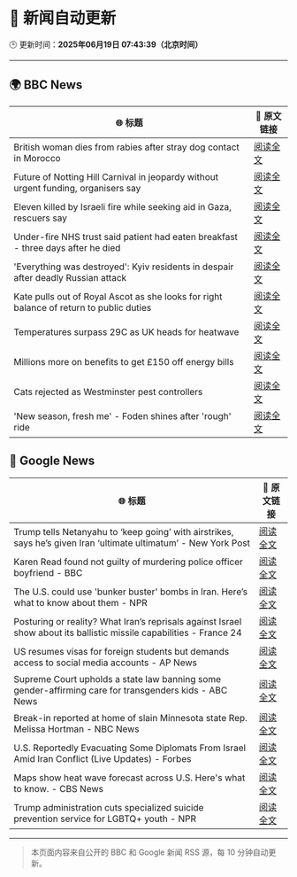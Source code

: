 # 🧠 新闻自动更新

🕒 更新时间：**2025年06月19日 07:43:39（北京时间）**

---

## 🌍 BBC News

| 🌐 标题 | 🔗 原文链接 |
|--------|-------------|
| British woman dies from rabies after stray dog contact in Morocco | [阅读全文](https://www.bbc.com/news/articles/c98wyllp170o) |
| Future of Notting Hill Carnival in jeopardy without urgent funding, organisers say | [阅读全文](https://www.bbc.com/news/articles/cq8zxk083qko) |
| Eleven killed by Israeli fire while seeking aid in Gaza, rescuers say | [阅读全文](https://www.bbc.com/news/articles/c7841705x18o) |
| Under-fire NHS trust said patient had eaten breakfast - three days after he died | [阅读全文](https://www.bbc.com/news/articles/cly2r0x9xwlo) |
| 'Everything was destroyed': Kyiv residents in despair after deadly Russian attack | [阅读全文](https://www.bbc.com/news/articles/c98j1y70e95o) |
| Kate pulls out of Royal Ascot as she looks for right balance of return to public duties | [阅读全文](https://www.bbc.com/news/articles/cjrl34rvdxdo) |
| Temperatures surpass 29C as UK heads for heatwave | [阅读全文](https://www.bbc.com/news/articles/c8d6jmmdq5go) |
| Millions more on benefits to get £150 off energy bills | [阅读全文](https://www.bbc.com/news/articles/cx2kym1pvn4o) |
| Cats rejected as Westminster pest controllers | [阅读全文](https://www.bbc.com/news/articles/cqjqrddnldgo) |
| 'New season, fresh me' - Foden shines after 'rough' ride | [阅读全文](https://www.bbc.com/sport/football/articles/c0ep1lp24d7o) |

## 📰 Google News

| 🌐 标题 | 🔗 原文链接 |
|--------|-------------|
| Trump tells Netanyahu to ‘keep going’ with airstrikes, says he’s given Iran ‘ultimate ultimatum’ - New York Post | [阅读全文](https://news.google.com/rss/articles/CBMiywFBVV95cUxQNUlCanZPRHhqSUpLLVExaGlDS3NzSHpTNGNfQ3ZtVlVrQnV0Tk5yT2QwQ3I0S1p5Wk56Z3RXVWdPSWhHU3BPU1lRMzdwTmtfX3Axc2x0TWJQSzYySUNDT2dlR3dPRFozYVliSTk0bjc4amRNenoyWHBid2ZoWDlGSHhkQWxQb0kwRlJEYWZHbVdodTVnaDFLMldRTmF5UXJIcWV0bXdlTzhKX2hEVklBUFBieGpnYThadmJWU3A4ZG1UNEFDWGNJN3VFcw?oc=5) |
| Karen Read found not guilty of murdering police officer boyfriend - BBC | [阅读全文](https://news.google.com/rss/articles/CBMiWkFVX3lxTE1QOUdXY3NFSG13cTZkWll6Ykgyak81b0RVb0o5TkMyVWlNNkpfX0t6enROZ3RWSmM3dDZiT20xcnV3WG00bERZZDhRaEdZbXNldld4eWd3MnNBd9IBX0FVX3lxTE9hY1NkeHlyejQzX0hZb3d3a1V6b0prMHJSY1oxa2x5VGp3Vk9DbGtKTkk5VXFQSGN2RDdubEJ6OUc0UzU1MnhpSUxDMjFMYWxzeHc5bGNNb0k3OUJfNk9n?oc=5) |
| The U.S. could use 'bunker buster' bombs in Iran. Here’s what to know about them - NPR | [阅读全文](https://news.google.com/rss/articles/CBMicEFVX3lxTE5XZXdzSG1KWkFGbkNadkhGTVFTdnpRa0p3Tlc2S0tXUzFnTmxzWmZVMmJtblJNTVhKakZtbnhQTE1IOUZnZDdGZnlNM1VnNktWbHJHN2xtQ0xod2VoQk5ZWmVGQzB2cHhySjBnWXV3MkU?oc=5) |
| Posturing or reality? What Iran’s reprisals against Israel show about its ballistic missile capabilities - France 24 | [阅读全文](https://news.google.com/rss/articles/CBMi6AFBVV95cUxNWTJOZ2lSaXZ3cWlpbDQ4bUhjSWg1emtIZmo4X1UtXzVsSllmY01WMUNsemxpUzc4Q2Jwb1U1aUlzMkZ4Zl8zTEUxWGlMVWZVeUhBcVZMYy1SVk9ZOVV2VzJfVnNsYnYwRDdzdVN4ckM5NjhwenJCeDZuZVJmRzc1U3hhSTJqS3hJWUdGVVFiMG5SU01sVUczVWpuQllfR1BSV0NranpKalY2aXlxZ1NGOUhZUldrajlhbHVuRW1RbVk1blJxYjlmbXN0U0ZWOFNpcHJTRlJNOXAySEVHeWc1aGxfSkhKZHg5?oc=5) |
| US resumes visas for foreign students but demands access to social media accounts - AP News | [阅读全文](https://news.google.com/rss/articles/CBMilwFBVV95cUxOYjR5OHYzeGk5Q3pBNXFFVTh0V090a1JvN1QwekFNWGhhaVNFcDNfenM1dzJrQ3hqZ2FWMkRlWkQxa3oyaGExV29ib2hTM0NUS0ZTdUpHOVJEZWptcEVSM1lYRDh0OXVxVDhvcWNJR2h2ZFFoamtuUFV2ejVTajlzT2dxamdJbVpwVUZXY1ZMb2c3NEJlQXdj?oc=5) |
| Supreme Court upholds a state law banning some gender-affirming care for transgenders kids - ABC News | [阅读全文](https://news.google.com/rss/articles/CBMiqwFBVV95cUxPZVlObDRDLXloaXhGdVlCMkxjd1AxOFk3cTVxRExZaGNfS0JSXy1vaDFaU3NqandsR1NCMndxMG9ISkdiSWk1SWhPeW9JbnRyRGdIUzBQSGdCR2d6MFJWc24zRktqVThTYTdrZS14dDZNcDBHOGh3R2RtNzg0SHkzTnBrakszMU9ScnBOdC1OLWwxcEROVEZCbWNpamU0a0FvVktCRTdFOWJ1Z0HSAbABQVVfeXFMUEdubTlNUmtBcVZrVzl2YXBYV3JhZGdaSFlaOWRwdDVjQnAtNmNDWUpWb1pIa3kxT1EyNmhraGxIXzhXZlpySjh1VERjdmVQN3ItVjFwUzB0VzFnMk9wQjlMRHR4UzBVaVB1NjQ5LW45VFFKck50bTE3N3psZmpqeGV3T2FIVlMtYnQ5NWwyT09lT1RkY0tzZ1UwQU1iNzhRRzRfVUhWNWZGSzRLeTJFRGk?oc=5) |
| Break-in reported at home of slain Minnesota state Rep. Melissa Hortman - NBC News | [阅读全文](https://news.google.com/rss/articles/CBMirgFBVV95cUxNUFQtU0F4eTJaV1NfVV95WUJZMTNRMWZ4d0duX1RUUVlCTzczR0wxeVBxU19UYldwT3IzTVgzNElhbkJDakdzd3RmMjBIU2FvanB2UXJrV0VLZmtWOU53SThVUXpUM0N1NGdGbHl2RDE4akhVT3o3LUJRdmxIckxpM3ZwcGlUU0VCQ3FHVThxT3o3R0FZeWpLZVRVWW80dzZ1QnN6em9JVGNFX3o0TXfSAVZBVV95cUxNakpnbXJ5b2tEeDU5OUF6ME5PbmR4d3FwaV9XenhSaFhQNTBGLWhCcVhWNlU0a2hfeUQ0RTdta0NMSmhUWUZjQUpReDVuNW5oMkhvTnhvUQ?oc=5) |
| U.S. Reportedly Evacuating Some Diplomats From Israel Amid Iran Conflict (Live Updates) - Forbes | [阅读全文](https://news.google.com/rss/articles/CBMiuAFBVV95cUxOa0xHR2ZyYmtuQmpaOTdSako1cVZpa3B1RUFPWDFHM21qUTdNbmliUFNTbmN6eG5IOFBrUFJpd0pvWkNEbFI4d29ZaDhqaUN1ajJVQXpUVHN5bERSeUhyZDBKenJMRG8xQXcwZlR2M1FRTi14SndRZzRQaHViMUtJQXlLZjJURjZ0ek9ZS0l0bEF3bml4bGhoRUp2NWFuMFo1Y2ZmSk1JVkNlSzNFSktfVzRJVHFLSVhU?oc=5) |
| Maps show heat wave forecast across U.S. Here's what to know. - CBS News | [阅读全文](https://news.google.com/rss/articles/CBMidEFVX3lxTE84MzRIcmFRLTJ5SE1ZWXFoVV9Nc0t3QXBxcWZ1QS1ObERBVXBOdHBuY2ZHQTI4ci12VF9Zb0Y4SHZxU1BMZFgxWk1mMDJZR0dEbWY5d3RsamZEQ3BzRGI4a0RLSzRXVEdOdEpqUmtFUW11RFlw0gF6QVVfeXFMTWpfa3JVcWZSLXRsNFdOQ1d1RmtscGEyeHlxSG4wVzJMVndTLURGU0ZDcF83VDhoTFJMdF9sb05wbnplXzdkeW9hS1VndlFGdG9XU25tVTdRTUotWFdhSHF3VENOcFNQVlhTSHhZTkxMQm5lTnlWTGxxVkE?oc=5) |
| Trump administration cuts specialized suicide prevention service for LGBTQ+ youth - NPR | [阅读全文](https://news.google.com/rss/articles/CBMiowFBVV95cUxPNWN0UldMMnBOYU1BbGt4UmNEZEJuZUFOaDJDMmpldkdjS0tiU2ZjUTJydTIwRmlONWdGTkZ2bmx2VTR5VGdDU0RYZmZuVEd6SU1jQnBVVjZiY0ctT0c4RmdmNXZqNnQxREw1cEtuWG8tTWVrTUFPeTZrbWREM2NXMlFqM2V1ZDZPZm41LWphSkhLaktnQkw2MWRWMXE5RV84aGFj?oc=5) |

---
> 本页面内容来自公开的 BBC 和 Google 新闻 RSS 源，每 10 分钟自动更新。